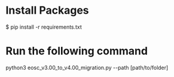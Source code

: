 # Install Packages
$ pip install -r requirements.txt

# Run the following command
python3 eosc_v3.00_to_v4.00_migration.py --path [path/to/folder]
